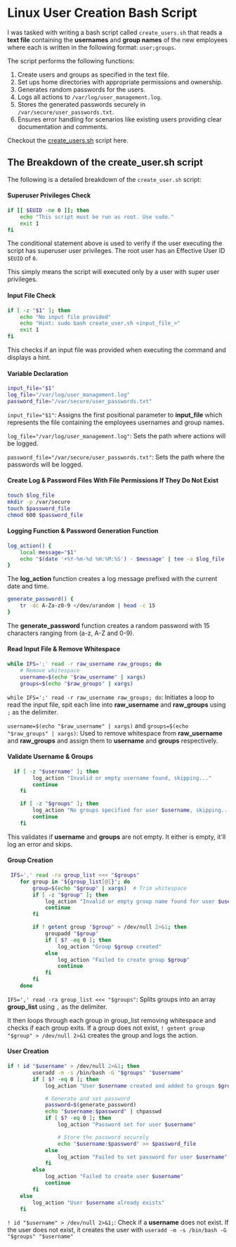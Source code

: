 # Linux User Creation Bash Script
I was tasked with writing a bash script called `create_users.sh` that reads a **text file** containing the **usernames** and **group names** of the new employees where each is written in the following format: `user;groups`. 

The script performs the following functions:

1. Create users and groups as specified in the text file.
2. Set ups home directories with appropriate permissions and ownership.
3. Generates random passwords for the users.
4. Logs all actions to `/var/log/user_management.log`.
5. Stores the generated passwords securely in `/var/secure/user_passwords.txt`.
6. Ensures error handling for scenarios like existing users providing clear documentation and comments.

Checkout the [create_users.sh](./create_user.sh) script here.

## The Breakdown of the create_user.sh script

The following is a detailed breakdown of the `create_user.sh` script:

#### Superuser Privileges Check

```sh
if [[ $EUID -ne 0 ]]; then
    echo "This script must be run as root. Use sudo."
    exit 1
fi
```

The conditional statement above is used to verify if the user executing the script has superuser user privileges. The root user has an Effective User ID `$EUID` of `0`. 

This simply means the script will executed only by a user with super user privileges.

#### Input File Check

```sh
if [ -z "$1" ]; then
    echo "No input file provided"
    echo "Hint: sudo bash create_user.sh <input_file_>"
    exit 1
fi
```
 This checks if an input file was provided when executing the command and displays a hint.


 #### Variable Declaration

 ```sh
 input_file="$1"
log_file="/var/log/user_management.log"
password_file="/var/secure/user_passwords.txt"
 ```

 `input_file="$1"`: Assigns the first positional parameter to **input_file** which represents the file containing the employees usernames and group names.

 `log_file="/var/log/user_management.log"`: Sets the path where actions will be logged.

`password_file="/var/secure/user_passwords.txt"`: Sets the path where the passwords will be logged.

#### Create Log & Password Files With File Permissions If They Do Not Exist 

```sh
touch $log_file
mkdir -p /var/secure
touch $password_file
chmod 600 $password_file
```

#### Logging Function & Password Generation Function

```sh
log_action() {
    local message="$1"
    echo "$(date '+%Y-%m-%d %H:%M:%S') - $message" | tee -a $log_file
}
```
The **log_action** function creates a log message prefixed with the current date and time.

```sh
generate_password() {
    tr -dc A-Za-z0-9 </dev/urandom | head -c 15
}
```

The **generate_password** function creates a random password with 15 characters ranging from (a-z, A-Z and 0-9).


#### Read Input File & Remove Whitespace

```sh
while IFS=';' read -r raw_username raw_groups; do
    # Remove whitespace
    username=$(echo "$raw_username" | xargs)
    groups=$(echo "$raw_groups" | xargs)
```

`while IFS=';' read -r raw_username raw_groups; do`: Initiates a loop to read the input file, spit each line into **raw_username** and **raw_groups** using `;` as the delimiter.

`username=$(echo "$raw_username" | xargs)` and `groups=$(echo "$raw_groups" | xargs)`: Used to remove whitespace from **raw_username** and **raw_groups** and assign them to **username** and **groups** respectively.

#### Validate Username & Groups

```sh
  if [ -z "$username" ]; then
        log_action "Invalid or empty username found, skipping..."
        continue
    fi

    if [ -z "$groups" ]; then
        log_action "No groups specified for user $username, skipping..."
        continue
    fi
```

This validates if **username** and **groups** are not empty. It either is empty, it'll log an error and skips.


#### Group Creation

```sh
 IFS=',' read -ra group_list <<< "$groups"
    for group in "${group_list[@]}"; do
        group=$(echo "$group" | xargs)  # Trim whitespace
        if [ -z "$group" ]; then
            log_action "Invalid or empty group name found for user $username, skipping..."
            continue
        fi

        if ! getent group "$group" > /dev/null 2>&1; then
            groupadd "$group"
            if [ $? -eq 0 ]; then
                log_action "Group $group created"
            else
                log_action "Failed to create group $group"
                continue
            fi
        fi
    done
```

`IFS=',' read -ra group_list <<< "$groups"`: Splits groups into an array **group_list** using `,` as the delimiter. 

It then loops through each group in group_list removing whitespace and checks if each group exits. If a group does not exist, `! getent group "$group" > /dev/null 2>&1` creates the group and logs the action.

#### User Creation

```sh
if ! id "$username" > /dev/null 2>&1; then
        useradd -m -s /bin/bash -G "$groups" "$username"
        if [ $? -eq 0 ]; then
            log_action "User $username created and added to groups $groups"

            # Generate and set password
            password=$(generate_password)
            echo "$username:$password" | chpasswd
            if [ $? -eq 0 ]; then
                log_action "Password set for user $username"

                # Store the password securely
                echo "$username:$password" >> $password_file
            else
                log_action "Failed to set password for user $username"
            fi
        else
            log_action "Failed to create user $username"
            continue
        fi
    else
        log_action "User $username already exists"
    fi
```

`! id "$username" > /dev/null 2>&1;`: Check if a **username** does not exist. If the user does not exist, it creates the user with `useradd -m -s /bin/bash -G "$groups" "$username"`




















